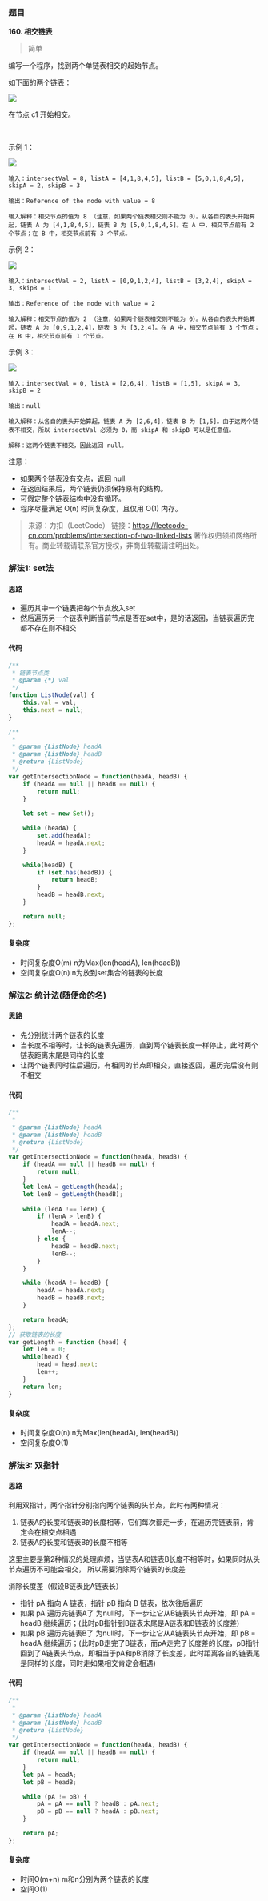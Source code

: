 ### 题目
**160. 相交链表**
> 简单

编写一个程序，找到两个单链表相交的起始节点。

如下面的两个链表：



![](https://gitee.com/sinkhaha/picture/raw/master/img/leetcode/160_1.png)



在节点 c1 开始相交。

 

示例 1：

![](https://gitee.com/sinkhaha/picture/raw/master/img/leetcode/160_2.png)


```
输入：intersectVal = 8, listA = [4,1,8,4,5], listB = [5,0,1,8,4,5], skipA = 2, skipB = 3

输出：Reference of the node with value = 8

输入解释：相交节点的值为 8 （注意，如果两个链表相交则不能为 0）。从各自的表头开始算起，链表 A 为 [4,1,8,4,5]，链表 B 为 [5,0,1,8,4,5]。在 A 中，相交节点前有 2 个节点；在 B 中，相交节点前有 3 个节点。
```

示例 2：

![](https://gitee.com/sinkhaha/picture/raw/master/img/leetcode/160_3.png)


```
输入：intersectVal = 2, listA = [0,9,1,2,4], listB = [3,2,4], skipA = 3, skipB = 1

输出：Reference of the node with value = 2

输入解释：相交节点的值为 2 （注意，如果两个链表相交则不能为 0）。从各自的表头开始算起，链表 A 为 [0,9,1,2,4]，链表 B 为 [3,2,4]。在 A 中，相交节点前有 3 个节点；在 B 中，相交节点前有 1 个节点。
```

示例 3：

![](https://gitee.com/sinkhaha/picture/raw/master/img/leetcode/160_4.png)


```
输入：intersectVal = 0, listA = [2,6,4], listB = [1,5], skipA = 3, skipB = 2

输出：null

输入解释：从各自的表头开始算起，链表 A 为 [2,6,4]，链表 B 为 [1,5]。由于这两个链表不相交，所以 intersectVal 必须为 0，而 skipA 和 skipB 可以是任意值。

解释：这两个链表不相交，因此返回 null。
```

注意：

* 如果两个链表没有交点，返回 null.
* 在返回结果后，两个链表仍须保持原有的结构。
* 可假定整个链表结构中没有循环。
* 程序尽量满足 O(n) 时间复杂度，且仅用 O(1) 内存。


>来源：力扣（LeetCode）
链接：https://leetcode-cn.com/problems/intersection-of-two-linked-lists
著作权归领扣网络所有。商业转载请联系官方授权，非商业转载请注明出处。

### 解法1: set法
#### 思路
* 遍历其中一个链表把每个节点放入set
* 然后遍历另一个链表判断当前节点是否在set中，是的话返回，当链表遍历完都不存在则不相交

#### 代码
```javascript
/**
 * 链表节点类
 * @param {*} val 
 */
function ListNode(val) {
    this.val = val;
    this.next = null;
}

/**
 * 
 * @param {ListNode} headA
 * @param {ListNode} headB
 * @return {ListNode}
 */
var getIntersectionNode = function(headA, headB) {
    if (headA == null || headB == null) {
        return null;
    }
    
    let set = new Set();

    while (headA) {
        set.add(headA);
        headA = headA.next;
    }

    while(headB) {
        if (set.has(headB)) {
            return headB;
        }
        headB = headB.next;
    }

    return null;
};
```

#### 复杂度
* 时间复杂度O(m) n为Max(len(headA), len(headB))
* 空间复杂度O(n) n为放到set集合的链表的长度


### 解法2: 统计法(随便命的名)

#### 思路
* 先分别统计两个链表的长度
* 当长度不相等时，让长的链表先遍历，直到两个链表长度一样停止，此时两个链表距离末尾是同样的长度
* 让两个链表同时往后遍历，有相同的节点即相交，直接返回，遍历完后没有则不相交

#### 代码
```javascript
/**
 * 
 * @param {ListNode} headA
 * @param {ListNode} headB
 * @return {ListNode}
 */
var getIntersectionNode = function(headA, headB) {
    if (headA == null || headB == null) {
        return null;
    }
    let lenA = getLength(headA);
    let lenB = getLength(headB);
    
    while (lenA !== lenB) {
        if (lenA > lenB) {
            headA = headA.next;
            lenA--;
        } else {
            headB = headB.next;
            lenB--;
        }
    }

    while (headA != headB) {
        headA = headA.next;
        headB = headB.next;
    }

    return headA;
};
// 获取链表的长度
var getLength = function (head) {
    let len = 0;
    while(head) {
        head = head.next;
        len++;
    }
    return len;
}
```

#### 复杂度
* 时间复杂度O(n) n为Max(len(headA), len(headB))
* 空间复杂度O(1)
  
### 解法3: 双指针
#### 思路
利用双指针，两个指针分别指向两个链表的头节点，此时有两种情况：
1.  链表A的长度和链表B的长度相等，它们每次都走一步，在遍历完链表前，肯定会在相交点相遇
2.  链表A的长度和链表B的长度不相等

这里主要是第2种情况的处理麻烦，当链表A和链表B长度不相等时，如果同时从头节点遍历不可能会相交， 所以需要消除两个链表的长度差

消除长度差（假设B链表比A链表长）
* 指针 pA 指向 A 链表，指针 pB 指向 B 链表，依次往后遍历
* 如果 pA 遍历完链表A了 为null时，下一步让它从B链表头节点开始，即 pA = headB 继续遍历；(此时pB指针到B链表末尾是A链表和B链表的长度差)
* 如果 pB 遍历完链表B了 为null时，下一步让它从A链表头节点开始，即 pB = headA 继续遍历；(此时pB走完了B链表，而pA走完了长度差的长度，pB指针回到了A链表头节点，即相当于pA和pB消除了长度差，此时距离各自的链表尾是同样的长度，同时走如果相交肯定会相遇)

#### 代码
```javascript
/**
 * 
 * @param {ListNode} headA
 * @param {ListNode} headB
 * @return {ListNode}
 */
var getIntersectionNode = function(headA, headB) {
    if (headA == null || headB == null) {
        return null;
    }
    let pA = headA;
    let pB = headB;

    while (pA != pB) {
        pA = pA == null ? headB : pA.next;
        pB = pB == null ? headA : pB.next;
    }

    return pA;
};

```

#### 复杂度
* 时间O(m+n) m和n分别为两个链表的长度
* 空间O(1)
